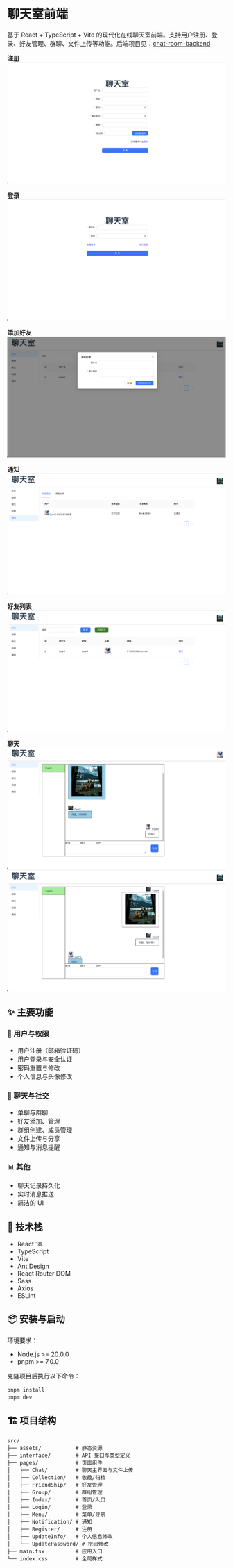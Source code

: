 # 聊天室前端

基于 React + TypeScript + Vite 的现代化在线聊天室前端。支持用户注册、登录、好友管理、群聊、文件上传等功能。后端项目见：[chat-room-backend](https://github.com/cyan0714/chat-room-backend)


**注册**
![registration](./public/registration.png)

**登录**
![login](./public/login.png)

**添加好友**
![add-friend](./public/add-friend.png)

**通知**
![notification](./public/notification.png)

**好友列表**
![friend-list](./public/friend-list.png)

**聊天**
![single-chat](./public/single-chat.png)
![single-chat2](./public/single-chat2.png)

## ✨ 主要功能

### 👤 用户与权限
- 用户注册（邮箱验证码）
- 用户登录与安全认证
- 密码重置与修改
- 个人信息与头像修改

### 💬 聊天与社交
- 单聊与群聊
- 好友添加、管理
- 群组创建、成员管理
- 文件上传与分享
- 通知与消息提醒

### 📊 其他
- 聊天记录持久化
- 实时消息推送
- 简洁的 UI

## 🚀 技术栈
- React 18
- TypeScript
- Vite
- Ant Design
- React Router DOM
- Sass
- Axios
- ESLint

## 📦 安装与启动
环境要求：
- Node.js >= 20.0.0
- pnpm >= 7.0.0

克隆项目后执行以下命令：
```bash
pnpm install
pnpm dev
```

## 🏗️ 项目结构

```
src/
├── assets/           # 静态资源
├── interface/        # API 接口与类型定义
├── pages/            # 页面组件
│   ├── Chat/         # 聊天主界面与文件上传
│   ├── Collection/   # 收藏/归档
│   ├── FriendShip/   # 好友管理
│   ├── Group/        # 群组管理
│   ├── Index/        # 首页/入口
│   ├── Login/        # 登录
│   ├── Menu/         # 菜单/导航
│   ├── Notification/ # 通知
│   ├── Register/     # 注册
│   ├── UpdateInfo/   # 个人信息修改
│   └── UpdatePassword/ # 密码修改
├── main.tsx          # 应用入口
└── index.css         # 全局样式
```


